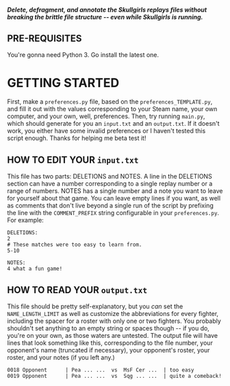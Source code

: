 #### _Delete, defragment, and annotate the Skullgirls replays files without breaking the brittle file structure -- even while Skullgirls is running._

## PRE-REQUISITES
You're gonna need Python 3.  Go install the latest one.


# GETTING STARTED
First, make a `preferences.py` file, based on the `preferences_TEMPLATE.py`, and fill it out with the values corresponding to your Steam name, your own computer, and your own, well, preferences.
Then, try running `main.py`, which should generate for you an `input.txt` and an `output.txt`.  If it doesn't work, you either have some invalid preferences or I haven't tested this script enough.  Thanks for helping me beta test it!

## HOW TO EDIT YOUR `input.txt`
This file has two parts: DELETIONS and NOTES.  A line in the DELETIONS section can have a number corresponding to a single replay number or a range of numbers.  NOTES has a single number and a note you want to leave for yourself about that game.  You can leave empty lines if you want, as well as comments that don't live beyond a single run of the script by prefixing the line with the `COMMENT_PREFIX` string configurable in your `preferences.py`.  For example:
```
DELETIONS:
2
# These matches were too easy to learn from.
5-10

NOTES:
4 what a fun game!
```

## HOW TO READ YOUR `output.txt`
This file should be pretty self-explanatory, but you _can_ set the `NAME_LENGTH_LIMIT` as well as customize the abbreviations for every fighter, including the spacer for a roster with only one or two fighters.  You probably shouldn't set anything to an empty string or spaces though -- if you do, you're on your own, as those waters are untested.  The output file will have lines that look something like this, corresponding to the file number, your opponent's name (truncated if necessary), your opponent's roster, your roster, and your notes (if you left any.)
```
0018 Opponent      | Pea ... ...  vs  MsF Cer ...  | too easy
0019 Opponent      | Pea ... ...  vs  Sqg ... ...  | quite a comeback!
```
